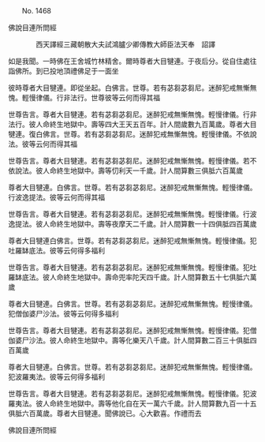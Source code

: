 ﻿　　No. 1468

佛說目連所問經

　　　　西天譯經三藏朝散大夫試鴻臚少卿傳教大師臣法天奉　詔譯


如是我聞。一時佛在王舍城竹林精舍。爾時尊者大目犍連。于夜后分。從自住處往詣佛所。到已投地頂禮佛足于一面坐

彼時尊者大目犍連。即從坐起。白佛言。世尊。若有苾芻苾芻尼。迷醉犯戒無慚無愧。輕慢律儀。行非法行。世尊彼等云何而得其福

世尊告言。尊者大目犍連。若有苾芻苾芻尼。迷醉犯戒無慚無愧。輕慢律儀。行非法行。彼人命終生地獄中。壽等四大王天五百年。計人間歲數九百萬歲。尊者大目犍連。復白佛言。世尊。若有苾芻苾芻尼。迷醉犯戒無慚無愧。輕慢律儀。不依說法。彼等云何而得其福

世尊告言。尊者大目犍連。若有苾芻苾芻尼。迷醉犯戒無慚無愧。輕慢律儀。若不依說法。彼人命終生地獄中。壽等忉利天一千歲。計人間算數三俱胝六百萬歲

尊者大目犍連。白佛言。世尊。若有苾芻苾芻尼。迷醉犯戒無慚無愧。輕慢律儀。行波逸提法。彼等云何而得其福

世尊告言。尊者大目犍連。若有苾芻苾芻尼。迷醉犯戒無慚無愧。輕慢律儀。行波逸提法。彼人命終生地獄中。壽等夜摩天二千歲。計人間算數一十四俱胝四百萬歲

尊者大目犍連白佛言。世尊。若有苾芻苾芻尼。迷醉犯戒無慚無愧。輕慢律儀。犯吐羅缽底法。彼等云何得多福利

世尊告言。尊者大目犍連。若有苾芻苾芻尼。迷醉犯戒無慚無愧。輕慢律儀。犯吐羅缽底法。彼人命終生地獄中。壽命兜率陀天四千歲。計人間算數五十七俱胝六萬歲

尊者大目犍連。白佛言。世尊。若有苾芻苾芻尼。迷醉犯戒無慚無愧。輕慢律儀。犯僧伽婆尸沙法。彼等云何得多福利

世尊告言。尊者大目犍連。若有苾芻苾芻尼。迷醉犯戒無慚無愧。輕慢律儀。犯僧伽婆尸沙法。彼人命終生地獄中。壽等化樂天八千歲。計人間算數二百三十俱胝四百萬歲

尊者大目犍連。白佛言。世尊。若有苾芻苾芻尼。迷醉犯戒無慚無愧。輕慢律儀。犯波羅夷法。彼等云何得多福利

世尊告言。尊者大目犍連。若有苾芻苾芻尼。迷醉犯戒無慚無愧。輕慢律儀。犯波羅夷法。彼人命終生地獄中。壽等他化自在天一萬六千歲。計人間算數九百一十五俱胝六百萬歲。尊者大目犍連。聞佛說已。心大歡喜。作禮而去

佛說目連所問經
